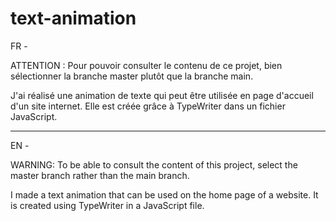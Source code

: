 # text-animation

FR -

ATTENTION : Pour pouvoir consulter le contenu de ce projet, bien sélectionner la branche master plutôt que la branche main.

J'ai réalisé une animation de texte qui peut être utilisée en page d'accueil d'un site internet. Elle est créée grâce à TypeWriter dans un fichier JavaScript.

__________

EN -

WARNING: To be able to consult the content of this project, select the master branch rather than the main branch.

I made a text animation that can be used on the home page of a website. It is created using TypeWriter in a JavaScript file.
